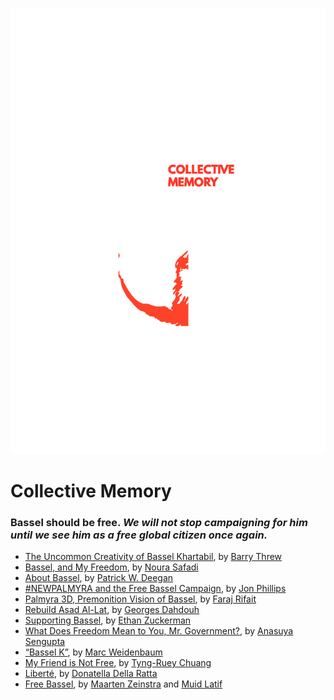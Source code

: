 ![](../../images/cost-of-freedom-collective-memory.jpg)

# Collective Memory

### Bassel should be free. _We will not stop campaigning for him until we see him as a free global citizen once again._

* [The Uncommon Creativity of Bassel Khartabil](the-uncommon-creativity-of-bassel-khartabil.html), by [Barry Threw](../appendix/attributions.html#barry-threw)
* [Bassel, and My Freedom](bassel-and-my-freedom.html), by [Noura Safadi](../appendix/attributions.html#noura-ghazi-safadi)
* [About Bassel](about-bassel.html), by [Patrick W. Deegan](../appendix/attributions.html#patrick-w-deegan)
* [#NEWPALMYRA and the Free Bassel Campaign](newpalmyra-and-the-free-bassel-campaign.html), by [Jon Phillips](../appendix/attributions.html#jon-phillips)
* [Palmyra 3D, Premonition Vision of Bassel](palmyra-3d-premonition-vision-of-bassel.html), by [Faraj Rifait](../appendix/attributions.html#faraj-rifait)
* [Rebuild Asad Al-Lat](rebuild-asad-al-lat.html), by [Georges Dahdouh](../appendix/attributions.html#georges-dahdouh)
* [Supporting Bassel](supporting-bassel.html), by [Ethan Zuckerman](../appendix/attributions.html#ethan-zuckerman)
* [What Does Freedom Mean to You, Mr. Government?](what-does-freedom-mean-to-you-mr-government.html), by [Anasuya Sengupta](../appendix/attributions.html#anasuya-sengupta)
* [“Bassel K”](bassel-k.html), by [Marc Weidenbaum](../appendix/attributions.html#marc-weidenbaum)
* [My Friend is Not Free](my-friend-is-not-free.html), by [Tyng-Ruey Chuang](../appendix/attributions.html#tyng-ruey-chuang)
* [Liberté](liberte.html), by [Donatella Della Ratta](../appendix/attributions.html#donatella-della-ratta)
* [Free Bassel](free-bassel.html), by [Maarten Zeinstra](../appendix/attributions.html#maarten-zeinstra) and [Muid Latif](../appendix/attributions.html#muid-latif)
